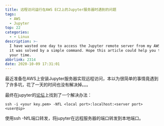 ```yaml
---
title: 远程访问运行在AWS EC2上的Jupyter服务器时遇到的问题
tags:
  - AWS
  - Jupyter
top: 22
categories:
  - - Linux
description: >-
  I have wasted one day to access the Jupyter remote server from my AWS, finally
  it was solved by a simple command. Hope this article could help you to save
  your time.
abbrlink: 2314
date: 2020-10-09 17:31:01
---
```


最近准备在AWS上安装Jupyter服务器实现远程访问，本以为很简单的事情竟遇到了许多坑，花了一天的时间也没有解决掉。。。

最终在jupyter的[论坛](https://medium.com/@alexjsanchez/python-3-notebooks-on-aws-ec2-in-15-mostly-easy-steps-2ec5e662c6c6)上找到了一个解决办法：

```shell
ssh -i <your key.pem> -NfL <local port>:localhost:<server port> <user@ip>
```

使用ssh -NfL端口转发，将jupyter在远程服务器的端口转发到本地端口。
